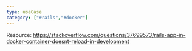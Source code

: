 ```yaml
---
type: useCase
category: ["#rails","#docker"]
---
```

Resource: https://stackoverflow.com/questions/37699573/rails-app-in-docker-container-doesnt-reload-in-development








